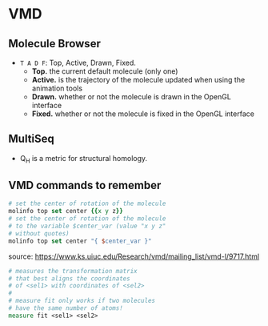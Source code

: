 # VMD

## Molecule Browser
* ``T A D F``: Top, Active, Drawn, Fixed.
    * **Top.** the current default molecule (only one)
    * **Active.** is the trajectory of the molecule updated when using the animation tools
    * **Drawn.** whether or not the molecule is drawn in the OpenGL interface
    * **Fixed.** whether or not the molecule is fixed in the OpenGL interface

## MultiSeq
* Q<sub>H</sub> is a metric for structural homology.

## VMD commands to remember
```tcl
# set the center of rotation of the molecule
molinfo top set center {{x y z}}
# set the center of rotation of the molecule
# to the variable $center_var (value "x y z"
# without quotes)
molinfo top set center "{ $center_var }"
```
source: https://www.ks.uiuc.edu/Research/vmd/mailing_list/vmd-l/9717.html

```tcl
# measures the transformation matrix
# that best aligns the coordinates
# of <sel1> with coordinates of <sel2>
#
# measure fit only works if two molecules
# have the same number of atoms!
measure fit <sel1> <sel2>
```